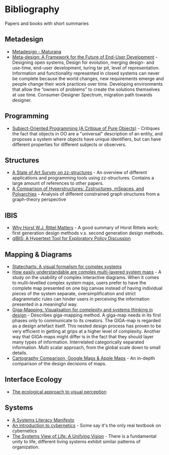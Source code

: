 # Bibliography

Papers and books with short summaries

## Metadesign

- [Metadesign - Maturana](http://www.digitalcultures.org/Library/Maturana_Metadesign.pdf)
- [Meta-design: A Framework for the Future of End-User Development](https://link.springer.com/chapter/10.1007/1-4020-5386-X_19) - Designing open systems, Design for evolution, merging design- and use-time, end-user development, turing tar pit, level of representation. Information and functionality represented in closed systems can never be complete because the world changes, new requirements emerge and people change their work practices over time. Developing environments that allow the “owners of problems” to create the solutions themselves at use time. Consumer-Designer Spectrum, migration path towards designer.

## Programming

- [Subject-Oriented Programming (A Critique of Pure Objects)](http://ivizlab.sfu.ca/arya/Papers/SW/SOP.pdf) - Critiques the fact that objects in OO are a "universal" description of an entity, and proposes a system where objects have unique identifiers, but can have different properties for different subjects or observers. 

## Structures

- [A State of Art Survey on zz-structures](https://pdfs.semanticscholar.org/83a6/fd1e0e7fbcaa94291a35371bc0f303ab6f21.pdf?_ga=2.110854853.1305587070.1527691897-1693572663.1527691897) - An overview of different applications and programming tools using zz-structures. Contains a large amount of references to other papers.
- [A Comparison of Hyperstructures: Zzstructures, mSpaces, and Polyarchies](https://www.researchgate.net/publication/221267239_A_Comparison_of_Hyperstructures_Zzstructures_mSpaces_and_Polyarchies) - Analysis of different constrained graph structures from a graph-theory perspective

## IBIS
- [Why Horst W.J. Rittel Matters](http://www.dubberly.com/articles/why-horst-wj-rittel-matters.html) - A good summary of Horst Rittels work; first generation design methods v.s. second generation design methods.
- [glBIS: A Hypertext Tool for Exploratory Policy Discussion](http://csis.pace.edu/~marchese/CS835/Readings/p303-conklin_gibis.pdf)


## Mapping & Diagrams

- [Statecharts: A visual formalism for complex systems](http://www.inf.ed.ac.uk/teaching/courses/seoc/2005_2006/resources/statecharts.pdf)
- [How easily understandable are complex multi-layered system maps](https://core.ac.uk/download/pdf/132316653.pdf) - A study on the usability of complex interactive diagrams. When it comes to multi-levelled complex system maps, users prefer to have the complete map presented on one big canvas instead of having individual pieces of the system separate, oversimplification and strict diagrammatic rules can hinder users in perceiving the information presented in a meaningful way.
- [Giga-Mapping: Visualisation for complexity and systems thinking in design](http://docplayer.net/41530820-Giga-mapping-visualisation-for-complexity-and-systems-thinking-in-design.html) - Describes giga-mapping method. A giga-map needs in its first phases only to communicate to its creators. The GIGA-map is regarded as a design artefact itself. This nested design process has proven to be very efficient in getting at grips at a higher level of complexity. Another way that GIGA-maps might differ is in the fact that they should layer many types of information. Interrelated categorically separated information. Multi scalar approach, from the global scale down to small details. 
- [Cartography Comparison, Google Maps & Apple Maps](https://www.justinobeirne.com/cartography-comparison) - An in-depth comparison of the design decisions of maps.

## Interface Ecology
- [The ecological approach to visual perception](https://daughtersofchaos.files.wordpress.com/2014/05/gibson_occluding-edge_1979.pdf)

## Systems

- [A Systems Literacy Manifesto](http://www.dubberly.com/articles/a-systems-literacy-manifesto.html)
- [An introduction to cybernetics](http://pespmc1.vub.ac.be/books/IntroCyb.pdf) - Some say it's the only real textbook on cybernetics
- [The Systems View of Life: A Unifying Vision](https://www.goodreads.com/book/show/18554985-the-systems-view-of-life) - There is a fundamental unity to life, different living systems exhibit similar patterns of organization.
